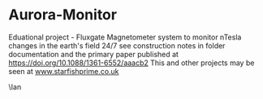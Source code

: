 # Aurora-Monitor
Eduational project - Fluxgate Magnetometer system to monitor nTesla changes in the earth's field 24/7
see construction notes in folder documentation and the primary paper published at https://doi.org/10.1088/1361-6552/aaacb2
This and other projects may be seen at www.starfishprime.co.uk 

\Ian
